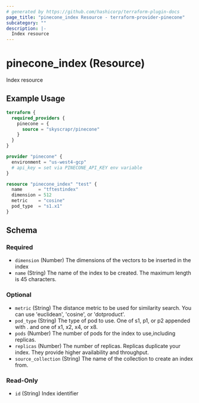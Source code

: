 ```yaml
---
# generated by https://github.com/hashicorp/terraform-plugin-docs
page_title: "pinecone_index Resource - terraform-provider-pinecone"
subcategory: ""
description: |-
  Index resource
---
```


# pinecone_index (Resource)

Index resource

## Example Usage

```terraform
terraform {
  required_providers {
    pinecone = {
      source = "skyscrapr/pinecone"
    }
  }
}

provider "pinecone" {
  environment = "us-west4-gcp"
  # api_key = set via PINECONE_API_KEY env variable
}

resource "pinecone_index" "test" {
  name      = "tftestindex"
  dimension = 512
  metric    = "cosine"
  pod_type  = "s1.x1"
}
```

<!-- schema generated by tfplugindocs -->
## Schema

### Required

- `dimension` (Number) The dimensions of the vectors to be inserted in the index
- `name` (String) The name of the index to be created. The maximum length is 45 characters.

### Optional

- `metric` (String) The distance metric to be used for similarity search. You can use 'euclidean', 'cosine', or 'dotproduct'.
- `pod_type` (String) The type of pod to use. One of s1, p1, or p2 appended with . and one of x1, x2, x4, or x8.
- `pods` (Number) The number of pods for the index to use,including replicas.
- `replicas` (Number) The number of replicas. Replicas duplicate your index. They provide higher availability and throughput.
- `source_collection` (String) The name of the collection to create an index from.

### Read-Only

- `id` (String) Index identifier
